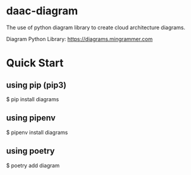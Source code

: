 # daac-diagram
The use of python diagram library to create cloud architecture diagrams. 

Diagram Python Library: https://diagrams.mingrammer.com

# Quick Start 
## using pip (pip3)
$ pip install diagrams

## using pipenv
$ pipenv install diagrams

## using poetry
$ poetry add diagram

